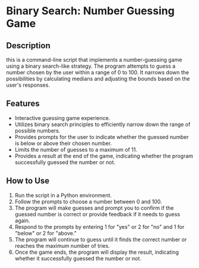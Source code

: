 # Binary Search: Number Guessing Game

## Description
this is a command-line script that implements a number-guessing game using a binary search-like strategy. The program attempts to guess a number chosen by the user within a range of 0 to 100. It narrows down the possibilities by calculating medians and adjusting the bounds based on the user's responses.

## Features
- Interactive guessing game experience.
- Utilizes binary search principles to efficiently narrow down the range of possible numbers.
- Provides prompts for the user to indicate whether the guessed number is below or above their chosen number.
- Limits the number of guesses to a maximum of 11.
- Provides a result at the end of the game, indicating whether the program successfully guessed the number or not.

## How to Use
1. Run the script in a Python environment.
2. Follow the prompts to choose a number between 0 and 100.
3. The program will make guesses and prompt you to confirm if the guessed number is correct or provide feedback if it needs to guess again.
4. Respond to the prompts by entering 1 for "yes" or 2 for "no" and 1 for "below" or 2 for "above."
5. The program will continue to guess until it finds the correct number or reaches the maximum number of tries.
6. Once the game ends, the program will display the result, indicating whether it successfully guessed the number or not.
